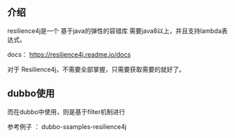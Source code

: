 ## 介绍
resilience4j是一个 基于java的弹性的容错库
需要java8以上，并且支持lambda表达式。


docs：
https://resilience4j.readme.io/docs

对于 Resilience4j，不需要全部掌握，只需要获取需要的就好了。



## dubbo使用
而在dubbo中使用，则是基于filter机制进行


参考例子 ：
dubbo-ssamples-resilience4j